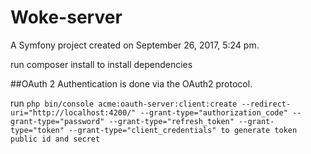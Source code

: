 Woke-server
==========

A Symfony project created on September 26, 2017, 5:24 pm.

run composer install to install dependencies 

##OAuth 2
Authentication is done via the OAuth2 protocol. 

run 
`php bin/console acme:oauth-server:client:create --redirect-uri="http://localhost:4200/" --grant-type="authorization_code" --grant-type="password" --grant-type="refresh_token" --grant-type="token" --grant-type="client_credentials"
to generate token public id and secret` 
